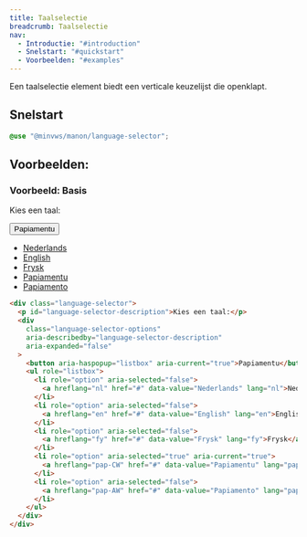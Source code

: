 ```yaml
---
title: Taalselectie
breadcrumb: Taalselectie
nav:
  - Introductie: "#introduction"
  - Snelstart: "#quickstart"
  - Voorbeelden: "#examples"
---
```


<p id="introduction">Een taalselectie element biedt een verticale keuzelijst die openklapt.</p>

<h2 id="quickstart">Snelstart</h2>

```scss
@use "@minvws/manon/language-selector";
```

<h2 id="examples">Voorbeelden:</h2>

### Voorbeeld: Basis

<div class="language-selector">
  <p id="language-selector-description">Kies een taal:</p>
  <div
    class="language-selector-options"
    aria-describedby="language-selector-description"
    aria-expanded="false"
  >
    <button aria-haspopup="listbox" aria-current="true"> Papiamentu </button>
    <ul role="listbox">
      <li role="option" aria-selected="false">
        <a hreflang="nl" href="language-selector" data-value="Nederlands" lang="nl"
          >Nederlands</a
        >
      </li>
      <li role="option" aria-selected="false">
        <a hreflang="en" href="language-selector" data-value="English" lang="en">English</a>
      </li>
      <li role="option" aria-selected="false">
        <a hreflang="fy" href="language-selector" data-value="Frysk" lang="fy">Frysk</a>
      </li>
      <li role="option" aria-selected="true" aria-current="true">
        <a hreflang="pap-CW" href="language-selector" data-value="Papiamentu" lang="pap-CW"
          >Papiamentu</a
        >
      </li>
      <li role="option" aria-selected="false">
        <a hreflang="pap-AW" href="language-selector" data-value="Papiamento" lang="pap-AW"
          >Papiamento</a
        >
      </li>
    </ul>
  </div>
</div>

```html
<div class="language-selector">
  <p id="language-selector-description">Kies een taal:</p>
  <div
    class="language-selector-options"
    aria-describedby="language-selector-description"
    aria-expanded="false"
  >
    <button aria-haspopup="listbox" aria-current="true">Papiamentu</button>
    <ul role="listbox">
      <li role="option" aria-selected="false">
        <a hreflang="nl" href="#" data-value="Nederlands" lang="nl">Nederlands</a>
      </li>
      <li role="option" aria-selected="false">
        <a hreflang="en" href="#" data-value="English" lang="en">English</a>
      </li>
      <li role="option" aria-selected="false">
        <a hreflang="fy" href="#" data-value="Frysk" lang="fy">Frysk</a>
      </li>
      <li role="option" aria-selected="true" aria-current="true">
        <a hreflang="pap-CW" href="#" data-value="Papiamentu" lang="pap-CW">Papiamentu</a>
      </li>
      <li role="option" aria-selected="false">
        <a hreflang="pap-AW" href="#" data-value="Papiamento" lang="pap-AW">Papiamento</a>
      </li>
    </ul>
  </div>
</div>
```
